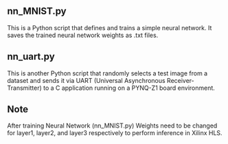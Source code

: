 ## nn_MNIST.py 
This is a Python script that defines and trains a simple neural network. It saves the trained neural network weights as .txt files.

## nn_uart.py
This is another Python script that randomly selects a test image from a dataset and sends it via UART (Universal Asynchronous Receiver-Transmitter) to a  C application running on a PYNQ-Z1 board environment.

## Note
After training Neural Network (nn_MNIST.py) Weights need to be changed for layer1, layer2, and layer3 respectively to perform inference in Xilinx HLS.
